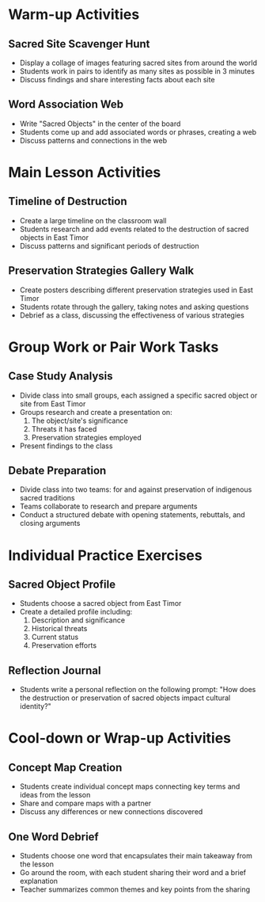 # Warm-up Activities

## Sacred Site Scavenger Hunt
- Display a collage of images featuring sacred sites from around the world
- Students work in pairs to identify as many sites as possible in 3 minutes
- Discuss findings and share interesting facts about each site

## Word Association Web
- Write "Sacred Objects" in the center of the board
- Students come up and add associated words or phrases, creating a web
- Discuss patterns and connections in the web

# Main Lesson Activities

## Timeline of Destruction
- Create a large timeline on the classroom wall
- Students research and add events related to the destruction of sacred objects in East Timor
- Discuss patterns and significant periods of destruction

## Preservation Strategies Gallery Walk
- Create posters describing different preservation strategies used in East Timor
- Students rotate through the gallery, taking notes and asking questions
- Debrief as a class, discussing the effectiveness of various strategies

# Group Work or Pair Work Tasks

## Case Study Analysis
- Divide class into small groups, each assigned a specific sacred object or site from East Timor
- Groups research and create a presentation on:
  1. The object/site's significance
  2. Threats it has faced
  3. Preservation strategies employed
- Present findings to the class

## Debate Preparation
- Divide class into two teams: for and against preservation of indigenous sacred traditions
- Teams collaborate to research and prepare arguments
- Conduct a structured debate with opening statements, rebuttals, and closing arguments

# Individual Practice Exercises

## Sacred Object Profile
- Students choose a sacred object from East Timor
- Create a detailed profile including:
  1. Description and significance
  2. Historical threats
  3. Current status
  4. Preservation efforts

## Reflection Journal
- Students write a personal reflection on the following prompt:
  "How does the destruction or preservation of sacred objects impact cultural identity?"

# Cool-down or Wrap-up Activities

## Concept Map Creation
- Students create individual concept maps connecting key terms and ideas from the lesson
- Share and compare maps with a partner
- Discuss any differences or new connections discovered

## One Word Debrief
- Students choose one word that encapsulates their main takeaway from the lesson
- Go around the room, with each student sharing their word and a brief explanation
- Teacher summarizes common themes and key points from the sharing